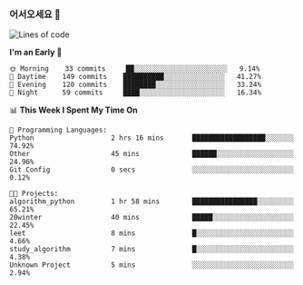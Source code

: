 ### 어서오세요 👋

<!--START_SECTION:waka-->
![Lines of code](https://img.shields.io/badge/From%20Hello%20World%20I%27ve%20Written-391319%20lines%20of%20code-blue)

**I'm an Early 🐤** 

```text
🌞 Morning    33 commits     ██░░░░░░░░░░░░░░░░░░░░░░░   9.14% 
🌆 Daytime    149 commits    ██████████░░░░░░░░░░░░░░░   41.27% 
🌃 Evening    120 commits    ████████░░░░░░░░░░░░░░░░░   33.24% 
🌙 Night      59 commits     ████░░░░░░░░░░░░░░░░░░░░░   16.34%

```


📊 **This Week I Spent My Time On** 

```text
💬 Programming Languages: 
Python                   2 hrs 16 mins       ██████████████████░░░░░░░   74.92% 
Other                    45 mins             ██████░░░░░░░░░░░░░░░░░░░   24.96% 
Git Config               0 secs              ░░░░░░░░░░░░░░░░░░░░░░░░░   0.12%

🐱‍💻 Projects: 
algorithm_python         1 hr 58 mins        ████████████████░░░░░░░░░   65.21% 
20winter                 40 mins             █████░░░░░░░░░░░░░░░░░░░░   22.45% 
leet                     8 mins              █░░░░░░░░░░░░░░░░░░░░░░░░   4.66% 
study_algorithm          7 mins              █░░░░░░░░░░░░░░░░░░░░░░░░   4.38% 
Unknown Project          5 mins              ░░░░░░░░░░░░░░░░░░░░░░░░░   2.94%

```


<!--END_SECTION:waka-->
